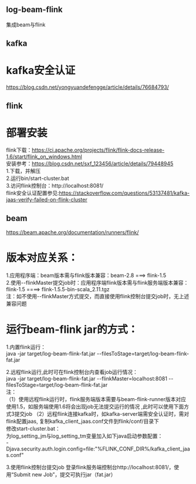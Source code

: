 ## log-beam-flink
集成beam与flink

## kafka
# kafka安全认证
https://blog.csdn.net/yongyuandefengge/article/details/76684793/  


## flink
# 部署安装
flink下载：https://ci.apache.org/projects/flink/flink-docs-release-1.6/start/flink_on_windows.html  
安装参考：https://blog.csdn.net/sxf_123456/article/details/79448945  
1.下载，并解压  
2.运行bin/start-cluster.bat  
3.访问flink控制台：http://localhost:8081/  
flink安全认证配置参见:https://stackoverflow.com/questions/53137481/kafka-jaas-verify-failed-on-flink-cluster  

## beam
https://beam.apache.org/documentation/runners/flink/  

# 版本对应关系：
1.应用程序端：beam版本需与flink版本兼容：beam-2.8 ===> flink-1.5  
2.使用--flinkMaster提交job时：应用程序端flink版本需与flink服务端版本兼容：flink-1.5  ====> flink-1.5.5-bin-scala_2.11.tgz  
注：如不使用--flinkMaster方式提交，而直接使用flink控制台提交job时，无上述兼容问题  

# 运行beam-flink jar的方式：  
1.内置flink运行：  
java -jar target/log-beam-flink-fat.jar --filesToStage=target/log-beam-flink-fat.jar  

2.远程flink运行,此时可在flink控制台内查看job运行情况：  
java -jar target/log-beam-flink-fat.jar --flinkMaster=localhost:8081 --filesToStage=target/log-beam-flink-fat.jar  
注：  
（1）使用远程flink运行时，flink服务端版本需要与beam-flink-runner版本对应使用1.5，如服务端使用1.6将会出现job无法提交运行的情况 ,此时可以使用下面方式3提交job
（2）远程flink连接kafka时，如kafka-server端需安全认证时，需对flink配置jaas,
复制kafka_client_jaas.conf文件到flink/conf/目录下  
修改start-cluster.bat：  
为log_setting_jm与log_setting_tm变量加入如下java启动参数配置：  
-Djava.security.auth.login.config=file:"%FLINK_CONF_DIR%/kafka_client_jaas.conf"  

3.使用flink控制台提交job
登录flink服务端控制台http://localhost:8081/，使用“Submit new Job”，提交可执行jar（fat.jar）  

